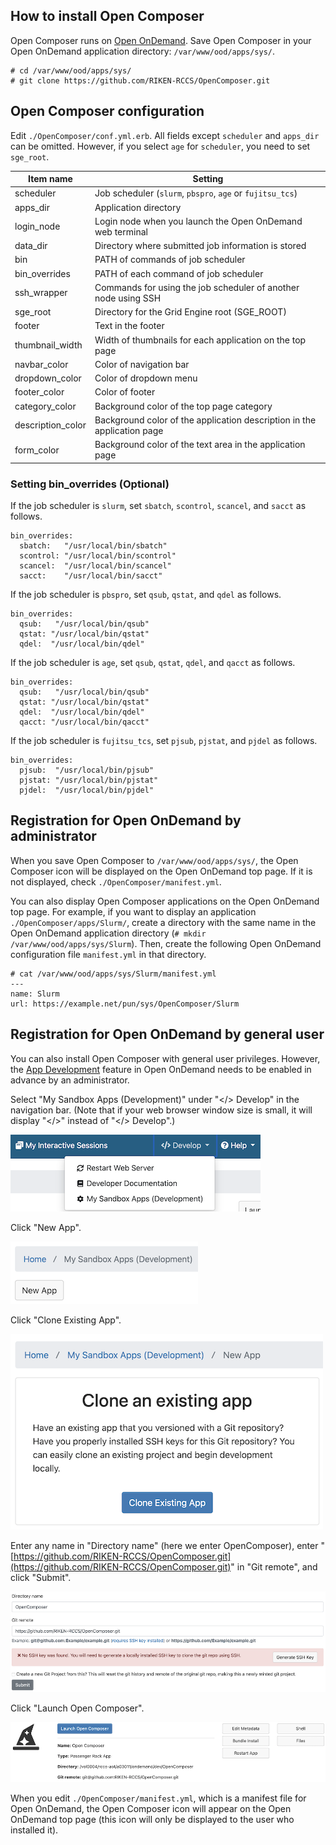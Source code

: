 ## How to install Open Composer
Open Composer runs on [Open OnDemand](https://openondemand.org/).
Save Open Composer in your Open OnDemand application directory: `/var/www/ood/apps/sys/`.

```
# cd /var/www/ood/apps/sys/
# git clone https://github.com/RIKEN-RCCS/OpenComposer.git
```

## Open Composer configuration
Edit `./OpenComposer/conf.yml.erb`.
All fields except `scheduler` and `apps_dir` can be omitted.
However, if you select `age` for `scheduler`, you need to set `sge_root`.

| Item name | Setting |
| ---- | ---- |
| scheduler | Job scheduler (`slurm`, `pbspro`, `age` or `fujitsu_tcs`) |
| apps_dir | Application directory |
| login_node | Login node when you launch the Open OnDemand web terminal |
| data_dir | Directory where submitted job information is stored |
| bin | PATH of commands of job scheduler |
| bin_overrides | PATH of each command of job scheduler |
| ssh_wrapper | Commands for using the job scheduler of another node using SSH |
| sge_root | Directory for the Grid Engine root (SGE_ROOT) |
| footer | Text in the footer |
| thumbnail_width | Width of thumbnails for each application on the top page |
| navbar_color | Color of navigation bar |
| dropdown_color | Color of dropdown menu |
| footer_color | Color of footer |
| category_color | Background color of the top page category |
| description_color | Background color of the application description in the application page |
| form_color | Background color of the text area in the application page |

### Setting bin_overrides (Optional)
If the job scheduler is `slurm`, set `sbatch`, `scontrol`, `scancel`, and `sacct` as follows.

```
bin_overrides:
  sbatch:   "/usr/local/bin/sbatch"
  scontrol: "/usr/local/bin/scontrol"
  scancel:  "/usr/local/bin/scancel"
  sacct:    "/usr/local/bin/sacct"
```

If the job scheduler is `pbspro`, set `qsub`, `qstat`, and `qdel` as follows.

```
bin_overrides:
  qsub:   "/usr/local/bin/qsub"
  qstat: "/usr/local/bin/qstat"
  qdel:  "/usr/local/bin/qdel"
```

If the job scheduler is `age`, set `qsub`, `qstat`, `qdel`, and `qacct` as follows.

```
bin_overrides:
  qsub:   "/usr/local/bin/qsub"
  qstat: "/usr/local/bin/qstat"
  qdel:  "/usr/local/bin/qdel"
  qacct: "/usr/local/bin/qacct"
```

If the job scheduler is `fujitsu_tcs`, set `pjsub`, `pjstat`, and `pjdel` as follows.

```
bin_overrides:
  pjsub:  "/usr/local/bin/pjsub"
  pjstat: "/usr/local/bin/pjstat"
  pjdel:  "/usr/local/bin/pjdel"
```

## Registration for Open OnDemand by administrator
When you save Open Composer to `/var/www/ood/apps/sys/`, the Open Composer icon will be displayed on the Open OnDemand top page.
If it is not displayed, check `./OpenComposer/manifest.yml`.

You can also display Open Composer applications on the Open OnDemand top page.
For example, if you want to display an application `./OpenComposer/apps/Slurm/`,
create a directory with the same name in the Open OnDemand application directory (`# mkdir /var/www/ood/apps/sys/Slurm`).
Then, create the following Open OnDemand configuration file `manifest.yml` in that directory.

```
# cat /var/www/ood/apps/sys/Slurm/manifest.yml
---
name: Slurm
url: https://example.net/pun/sys/OpenComposer/Slurm
```

## Registration for Open OnDemand by general user
You can also install Open Composer with general user privileges.
However, the [App Development](https://osc.github.io/ood-documentation/latest/how-tos/app-development/enabling-development-mode.html) feature in Open OnDemand needs to be enabled in advance by an administrator.

Select "My Sandbox Apps (Development)" under "</> Develop" in the navigation bar. (Note that if your web browser window size is small, it will display "</>" instead of "</> Develop".)

![Navbar](img/navbar.png)

Click "New App".

![New App](img/newapp.png)

Click "Clone Existing App".

![Clone an existing app](img/clone.png)

Enter any name in "Directory name" (here we enter OpenComposer), enter "[https://github.com/RIKEN-RCCS/OpenComposer.git](https://github.com/RIKEN-RCCS/OpenComposer.git)" in "Git remote", and click "Submit".

![New repository](img/new_repo.png)

Click "Launch Open Composer".

![Bundle Install](img/bundle.png)

When you edit `./OpenComposer/manifest.yml`, which is a manifest file for Open OnDemand, the Open Composer icon will appear on the Open OnDemand top page (this icon will only be displayed to the user who installed it).
